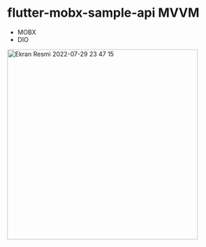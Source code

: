 # flutter-mobx-sample-api MVVM


- MOBX
- DIO

<img width="436" alt="Ekran Resmi 2022-07-29 23 47 15" src="https://user-images.githubusercontent.com/84295038/181919873-eb6d02a6-f770-4d9c-8912-4ffc47518210.png">
